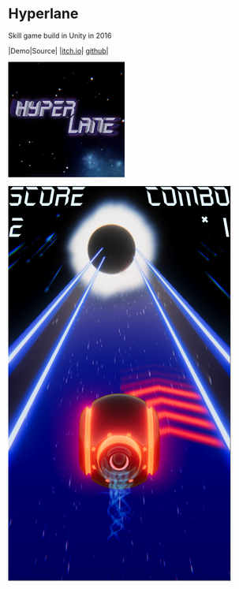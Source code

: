 # Hyperlane

Skill game build in Unity in 2016

|Demo|Source|
|[itch.io](https://m6freeman.itch.io/hyperlane)| [github](https://github.com/m6freeman/Hyperlane)|

![logo](./Assets/Sprites/gameLogo.png)

![screenshot](./screenshot.png)

